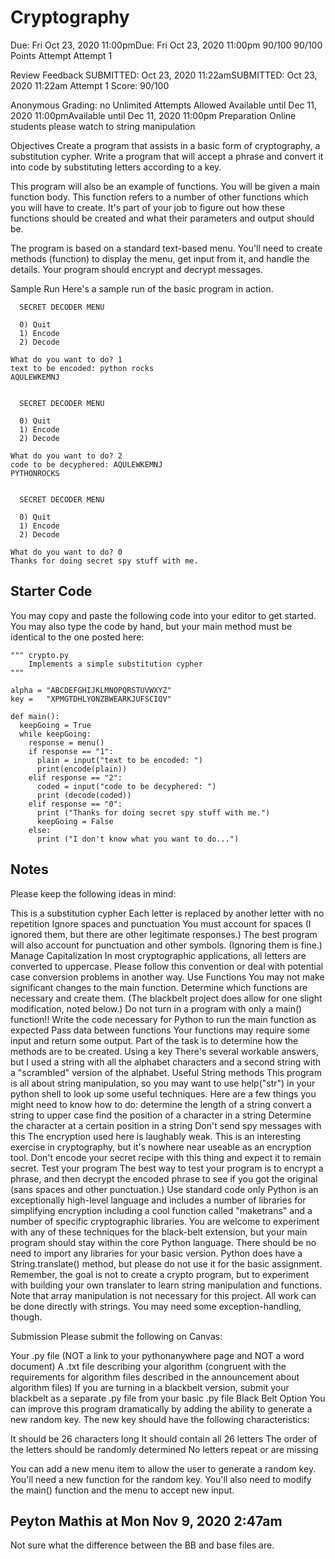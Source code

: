 # Cryptography
Due: Fri Oct 23, 2020 11:00pmDue: Fri Oct 23, 2020 11:00pm
90/100
90/100 Points
Attempt
Attempt 1

Review Feedback
SUBMITTED: Oct 23, 2020 11:22amSUBMITTED: Oct 23, 2020 11:22am
Attempt 1 Score:
90/100

Anonymous Grading:
no
Unlimited Attempts Allowed
Available until Dec 11, 2020 11:00pmAvailable until Dec 11, 2020 11:00pm
Preparation
Online students please watch to string manipulation

Objectives
Create a program that assists in a basic form of cryptography, a substitution cypher. Write a program that will accept a phrase and convert it into code by substituting letters according to a key.

This program will also be an example of functions. You will be given a main function body. This function refers to a number of other functions which you will have to create. It's part of your job to figure out how these functions should be created and what their parameters and output should be.

The program is based on a standard text-based menu. You'll need to create methods (function) to display the menu, get input from it, and handle the details. Your program should encrypt and decrypt messages.

Sample Run
Here's a sample run of the basic program in action.
```
  SECRET DECODER MENU
  
  0) Quit
  1) Encode
  2) Decode
  
What do you want to do? 1
text to be encoded: python rocks
AQULEWKEMNJ

  
  SECRET DECODER MENU
  
  0) Quit
  1) Encode
  2) Decode
  
What do you want to do? 2
code to be decyphered: AQULEWKEMNJ
PYTHONROCKS

  
  SECRET DECODER MENU
  
  0) Quit
  1) Encode
  2) Decode
  
What do you want to do? 0
Thanks for doing secret spy stuff with me.
```
## Starter Code
You may copy and paste the following code into your editor to get started. You may also type the code by hand, but your main method must be identical to the one posted here:

```
""" crypto.py
    Implements a simple substitution cypher
"""

alpha = "ABCDEFGHIJKLMNOPQRSTUVWXYZ"
key =   "XPMGTDHLYONZBWEARKJUFSCIQV"

def main():
  keepGoing = True
  while keepGoing:
    response = menu()
    if response == "1":
      plain = input("text to be encoded: ")
      print(encode(plain))
    elif response == "2":
      coded = input("code to be decyphered: ")
      print (decode(coded))
    elif response == "0":
      print ("Thanks for doing secret spy stuff with me.")
      keepGoing = False
    else:
      print ("I don't know what you want to do...")
```

## Notes
Please keep the following ideas in mind:

This is a substitution cypher
    Each letter is replaced by another letter with no repetition
Ignore spaces and punctuation
    You must account for spaces (I ignored them, but there are other legitimate responses.)
    The best program will also account for punctuation and other symbols. (Ignoring them is fine.)
Manage Capitalization
    In most cryptographic applications, all letters are converted to uppercase. Please follow this convention or deal with potential case conversion problems in another way.
Use Functions
    You may not make significant changes to the main function. Determine which functions are necessary and create them. (The blackbelt project does allow for one slight modification, noted below.) Do not turn in a program with only a main() function!! Write the code necessary for Python to run the main function as expected
Pass data between functions
    Your functions may require some input and return some output. Part of the task is to determine how the methods are to be created.
Using a key
    There's several workable answers, but I used a string with all the alphabet characters and a second string with a "scrambled" version of the alphabet.
Useful String methods
    This program is all about string manipulation, so you may want to use help("str") in your python shell to look up some useful techniques. Here are a few things you might need to know how to do:
        determine the length of a string
        convert a string to upper case
        find the position of a character in a string
        Determine the character at a certain position in a string
Don't send spy messages with this
    The encryption used here is laughably weak. This is an interesting exercise in cryptography, but it's nowhere near useable as an encryption tool. Don't encode your secret recipe with this thing and expect it to remain secret.
Test your program
    The best way to test your program is to encrypt a phrase, and then decrypt the encoded phrase to see if you got the original (sans spaces and other punctuation.)
Use standard code only
    Python is an exceptionally high-level language and includes a number of libraries for simplifying encryption including a cool function called "maketrans" and a number of specific cryptographic libraries. You are welcome to experiment with any of these techniques for the black-belt extension, but your main program should stay within the core Python language. There should be no need to import any libraries for your basic version. Python does have a String.translate() method, but please do not use it for the basic assignment.  Remember, the goal is not to create a crypto program, but to experiment with building your own translater to learn string manipulation and functions.
Note that array manipulation is not necessary for this project. All work can be done directly with strings. You may need some exception-handling, though.

Submission
Please submit the following on Canvas:

Your .py file (NOT a link to your pythonanywhere page and NOT a word document)
A .txt file describing your algorithm (congruent with the requirements for algorithm files described in the announcement about algorithm files)
If you are turning in a blackbelt version, submit your blackbelt as a separate .py file from your basic .py file
Black Belt Option
You can improve this program dramatically by adding the ability to generate a new random key. The new key should have the following characteristics:

It should be 26 characters long
It should contain all 26 letters
The order of the letters should be randomly determined
No letters repeat or are missing

You can add a new menu item to allow the user to generate a random key. You'll need a new function for the random key. You'll also need to modify the main() function and the menu to accept new input.

## Peyton Mathis at Mon Nov 9, 2020 2:47am
Not sure what the difference between the BB and base files are.
